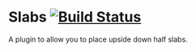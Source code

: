 # Slabs [![Build Status](http://minecraft16.us.to/jenkins/buildStatus/icon?job=Slabs)](Http://minecraft16.us.to/jenkins/job/Slabs)
A plugin to allow you to place upside down half slabs.
